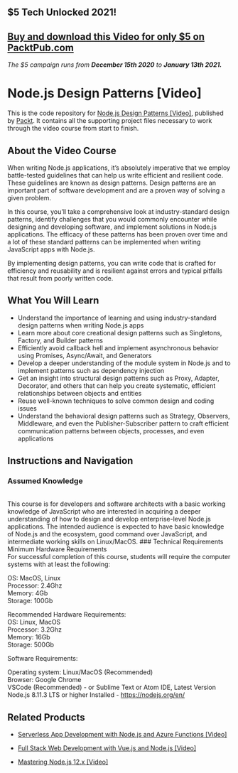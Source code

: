 ## $5 Tech Unlocked 2021!
[Buy and download this Video for only $5 on PacktPub.com](https://www.packtpub.com/product/node-js-design-patterns-video/9781789538397)
-----
*The $5 campaign         runs from __December 15th 2020__ to __January 13th 2021.__*

# Node.js Design Patterns [Video]
This is the code repository for [Node.js Design Patterns [Video]](https://www.packtpub.com/web-development/nodejs-design-patterns-video?utm_source=github&utm_medium=repository&utm_campaign=9781789538397), published by [Packt](https://www.packtpub.com/?utm_source=github). It contains all the supporting project files necessary to work through the video course from start to finish.
## About the Video Course
When writing Node.js applications, it’s absolutely imperative that we employ battle-tested guidelines that can help us write efficient and resilient code. These guidelines are known as design patterns. Design patterns are an important part of software development and are a proven way of solving a given problem.

In this course, you’ll take a comprehensive look at industry-standard design patterns, identify challenges that you would commonly encounter while designing and developing software, and implement solutions in Node.js applications. The efficacy of these patterns has been proven over time and a lot of these standard patterns can be implemented when writing JavaScript apps with Node.js. 

By implementing design patterns, you can write code that is crafted for efficiency and reusability and is resilient against errors and typical pitfalls that result from poorly written code.

<H2>What You Will Learn</H2>
<DIV class=book-info-will-learn-text>
<UL>
<LI>Understand the importance of learning and using industry-standard design patterns when writing Node.js apps 
<LI>Learn more about core creational design patterns such as Singletons, Factory, and Builder patterns
<LI>Efficiently avoid callback hell and implement asynchronous behavior using Promises, Async/Await, and Generators
<LI>Develop a deeper understanding of the module system in Node.js and to implement patterns such as dependency injection
<LI>Get an insight into structural design patterns such as Proxy, Adapter, Decorator, and others that can help you create systematic, efficient relationships between objects and entities
<LI>Reuse well-known techniques to solve common design and coding issues
<LI>Understand the behavioral design patterns such as Strategy, Observers, Middleware, and even the Publisher-Subscriber pattern to craft efficient communication patterns between objects, processes, and even applications </LI></UL></DIV>

## Instructions and Navigation
### Assumed Knowledge
<br/>
This course is for developers and software architects with a basic working knowledge of JavaScript who are interested in acquiring a deeper understanding of how to design and develop enterprise-level Node.js applications. The intended audience is expected to have basic knowledge of Node.js and the ecosystem, good command over JavaScript, and intermediate working skills on Linux/MacOS.
### Technical Requirements
<br/>
Minimum Hardware Requirements<br/>
For successful completion of this course, students will require the computer systems with at least the following:<br/>

OS: MacOS, Linux<br/>
Processor: 2.4Ghz<br/>
Memory: 4Gb<br/>
Storage: 100Gb<br/>

Recommended Hardware Requirements:
<br/>
OS: Linux, MacOS<br/>
Processor: 3.2Ghz<br/>
Memory: 16Gb<br/>
Storage: 500Gb<br/>

Software Requirements:<br/>

Operating system: Linux/MacOS (Recommended)<br/>
Browser: Google Chrome<br/>
VSCode (Recommended)  - or Sublime Text or Atom IDE, Latest Version<br/>
Node.js 8.11.3 LTS or higher Installed - https://nodejs.org/en/<br/>

## Related Products
* [Serverless App Development with Node.js and Azure Functions [Video]](https://www.packtpub.com/virtualization-and-cloud/serverless-app-development-nodejs-and-azure-functions-video?utm_source=github&utm_medium=repository&utm_campaign=9781789802870)

* [Full Stack Web Development with Vue.js and Node.js [Video]](https://www.packtpub.com/web-development/full-stack-web-development-vuejs-and-nodejs-video?utm_source=github&utm_medium=repository&utm_campaign=9781789345094)

* [Mastering Node.js 12.x [Video]](https://www.packtpub.com/application-development/mastering-nodejs-12x-video?utm_source=github&utm_medium=repository&utm_campaign=9781789539899)



